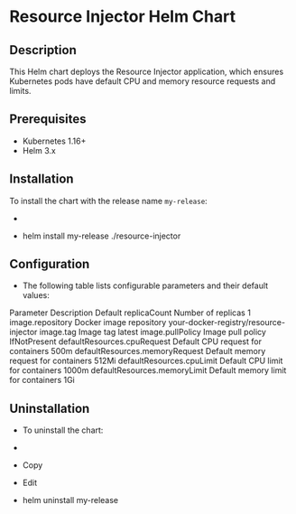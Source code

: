 # Resource Injector Helm Chart

## Description
This Helm chart deploys the Resource Injector application, which ensures Kubernetes pods have default CPU and memory resource requests and limits.

## Prerequisites
- Kubernetes 1.16+
- Helm 3.x

## Installation
To install the chart with the release name `my-release`:

- ```bash
- helm install my-release ./resource-injector

## Configuration
- The following table lists configurable parameters and their default values:

Parameter	                    Description	                            Default
replicaCount	                Number of replicas	                    1
image.repository	            Docker image repository	                your-docker-registry/resource-injector
image.tag	                    Image tag	                            latest
image.pullPolicy	            Image pull policy	                    IfNotPresent
defaultResources.cpuRequest	    Default CPU request for containers	    500m
defaultResources.memoryRequest	Default memory request for containers	512Mi
defaultResources.cpuLimit	    Default CPU limit for containers	    1000m
defaultResources.memoryLimit	Default memory limit for containers	    1Gi

## Uninstallation
- To uninstall the chart:

- ```bash
- Copy
- Edit
- helm uninstall my-release
